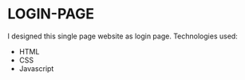 # LOGIN-PAGE
I designed this single page website as login page.
Technologies used:
  - HTML
  - CSS
  - Javascript
